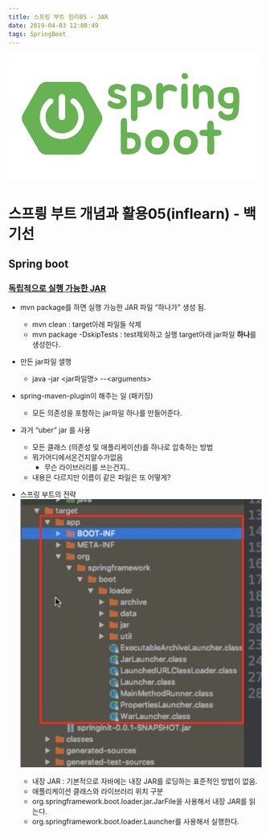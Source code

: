 ```yaml
---
title: 스프링 부트 원리05 - JAR
date: 2019-04-03 12:08:49
tags: SpringBoot
---
```

![springboot](/images/springboot_logo.png)
# 스프릥 부트 개념과 활용05(inflearn) - 백기선 
## Spring boot

### [독립적으로 실행 가능한 JAR](https://docs.spring.io/spring-boot/docs/current/reference/html/executable-jar.html)
- mvn package를 하면 실행 가능한 ​JAR 파일 “하나가"​ 생성 됨.
    - mvn clean : target아래 파일들 삭제
    - mvn package -DskipTests : test제외하고 실행 target아래 jar파일 **하나**를 생성한다.
    
- 만든 jar파일 샐행
    - java -jar <jar파일명\> -\-<arguments\>
    
- spring-maven-plugin이 해주는 일 (패키징)
    - 모든 의존성을 포함하는 jar파일 하나를 만들어준다.

- 과거 “uber” jar 를 사용
    - 모든 클래스 (의존성 및 애플리케이션)를 하나로 압축하는 방법
    - 뭐가어디에서온건지알수가없음
        - 무슨 라이브러리를 쓰는건지..
    - 내용은 다르지만 이름이 같은 파일은 또 어떻게?

- 스프링 부트의 전략
![springboot](/images/springboot/springboot05-1.png)
    - 내장 JAR : 기본적으로 자바에는 내장 JAR를 로딩하는 ​표준적인 방법이 없음​. 
    - 애플리케이션 클래스와 라이브러리 위치 구분
    - org.springframework.boot.loader.jar.JarFile을 사용해서 내장 JAR를 읽는다. 
    - org.springframework.boot.loader.Launcher를 사용해서 실행한다.
<br><br>
